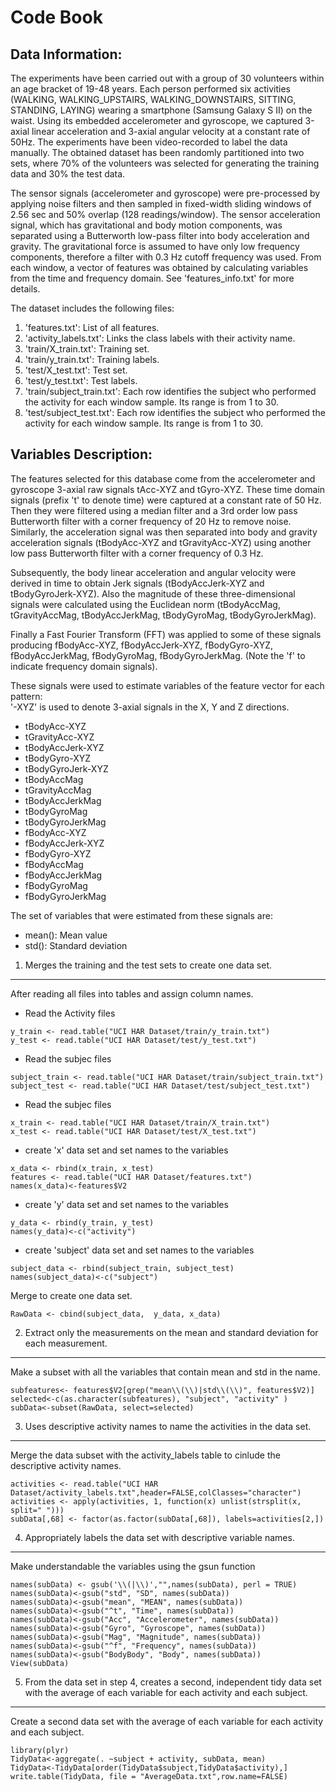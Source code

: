Code Book
=====

Data Information: 
--------

The experiments have been carried out with a group of 30 volunteers within an age bracket of 19-48 years. Each person performed six activities (WALKING, WALKING_UPSTAIRS, WALKING_DOWNSTAIRS, SITTING, STANDING, LAYING) wearing a smartphone (Samsung Galaxy S II) on the waist. Using its embedded accelerometer and gyroscope, we captured 3-axial linear acceleration and 3-axial angular velocity at a constant rate of 50Hz. The experiments have been video-recorded to label the data manually. The obtained dataset has been randomly partitioned into two sets, where 70% of the volunteers was selected for generating the training data and 30% the test data. 

The sensor signals (accelerometer and gyroscope) were pre-processed by applying noise filters and then sampled in fixed-width sliding windows of 2.56 sec and 50% overlap (128 readings/window). The sensor acceleration signal, which has gravitational and body motion components, was separated using a Butterworth low-pass filter into body acceleration and gravity. The gravitational force is assumed to have only low frequency components, therefore a filter with 0.3 Hz cutoff frequency was used. From each window, a vector of features was obtained by calculating variables from the time and frequency domain. See 'features_info.txt' for more details. 


The dataset includes the following files:

1. 'features.txt': List of all features.
2. 'activity_labels.txt': Links the class labels with their activity name.
3. 'train/X_train.txt': Training set.
4. 'train/y_train.txt': Training labels.
5. 'test/X_test.txt': Test set.
6. 'test/y_test.txt': Test labels. 
7. 'train/subject_train.txt': Each row identifies the subject who performed the activity for each window sample. Its range is from 1 to 30.  
8. 'test/subject_test.txt': Each row identifies the subject who performed the activity for each window sample. Its range is from 1 to 30.

Variables Description: 
--------

The features selected for this database come from the accelerometer and gyroscope 3-axial raw signals tAcc-XYZ and tGyro-XYZ. These time domain signals (prefix 't' to denote time) were captured at a constant rate of 50 Hz. Then they were filtered using a median filter and a 3rd order low pass Butterworth filter with a corner frequency of 20 Hz to remove noise. Similarly, the acceleration signal was then separated into body and gravity acceleration signals (tBodyAcc-XYZ and tGravityAcc-XYZ) using another low pass Butterworth filter with a corner frequency of 0.3 Hz. 

Subsequently, the body linear acceleration and angular velocity were derived in time to obtain Jerk signals (tBodyAccJerk-XYZ and tBodyGyroJerk-XYZ). Also the magnitude of these three-dimensional signals were calculated using the Euclidean norm (tBodyAccMag, tGravityAccMag, tBodyAccJerkMag, tBodyGyroMag, tBodyGyroJerkMag). 

Finally a Fast Fourier Transform (FFT) was applied to some of these signals producing fBodyAcc-XYZ, fBodyAccJerk-XYZ, fBodyGyro-XYZ, fBodyAccJerkMag, fBodyGyroMag, fBodyGyroJerkMag. (Note the 'f' to indicate frequency domain signals). 

These signals were used to estimate variables of the feature vector for each pattern:  
'-XYZ' is used to denote 3-axial signals in the X, Y and Z directions.

* tBodyAcc-XYZ
* tGravityAcc-XYZ
* tBodyAccJerk-XYZ
* tBodyGyro-XYZ
* tBodyGyroJerk-XYZ
* tBodyAccMag
* tGravityAccMag
* tBodyAccJerkMag
* tBodyGyroMag
* tBodyGyroJerkMag
* fBodyAcc-XYZ
* fBodyAccJerk-XYZ
* fBodyGyro-XYZ
* fBodyAccMag
* fBodyAccJerkMag
* fBodyGyroMag
* fBodyGyroJerkMag

The set of variables that were estimated from these signals are: 

- mean(): Mean value
- std(): Standard deviation

1. Merges the training and the test sets to create one data set.
--------

After reading all files into tables and assign column names. 

-  Read the Activity files
```{r}
y_train <- read.table("UCI HAR Dataset/train/y_train.txt")
y_test <- read.table("UCI HAR Dataset/test/y_test.txt")
```

-  Read the subjec files
```{r}
subject_train <- read.table("UCI HAR Dataset/train/subject_train.txt")
subject_test <- read.table("UCI HAR Dataset/test/subject_test.txt")
```

- Read the subjec files
```{r}
x_train <- read.table("UCI HAR Dataset/train/X_train.txt")
x_test <- read.table("UCI HAR Dataset/test/X_test.txt")
```

- create 'x' data set and set names to the variables
```{r}
x_data <- rbind(x_train, x_test)
features <- read.table("UCI HAR Dataset/features.txt")
names(x_data)<-features$V2
```

- create 'y' data set and set names to the variables
```{r}
y_data <- rbind(y_train, y_test)
names(y_data)<-c("activity")
```

- create 'subject' data set and set names to the variables
```{r}
subject_data <- rbind(subject_train, subject_test)
names(subject_data)<-c("subject")
```

Merge to create one data set.
```{r}
RawData <- cbind(subject_data,  y_data, x_data)
```
2. Extract only the measurements on the mean and standard deviation for each measurement.
--------
Make a subset with all the variables that contain mean and std in the name.
```{r}
subfeatures<- features$V2[grep("mean\\(\\)|std\\(\\)", features$V2)]
selected<-c(as.character(subfeatures), "subject", "activity" )
subData<-subset(RawData, select=selected)
```

3. Uses descriptive activity names to name the activities in the data set.
--------
Merge the data subset with the activity_labels table to cinlude the descriptive activity names.
```{r}
activities <- read.table("UCI HAR Dataset/activity_labels.txt",header=FALSE,colClasses="character")
activities <- apply(activities, 1, function(x) unlist(strsplit(x, split=" ")))
subData[,68] <- factor(as.factor(subData[,68]), labels=activities[2,])
```

4. Appropriately labels the data set with descriptive variable names.
--------
Make understandable the variables using the gsun function
```{r}
names(subData) <- gsub('\\(|\\)',"",names(subData), perl = TRUE)
names(subData)<-gsub("std", "SD", names(subData))
names(subData)<-gsub("mean", "MEAN", names(subData))
names(subData)<-gsub("^t", "Time", names(subData))
names(subData)<-gsub("Acc", "Accelerometer", names(subData))
names(subData)<-gsub("Gyro", "Gyroscope", names(subData))
names(subData)<-gsub("Mag", "Magnitude", names(subData))
names(subData)<-gsub("^f", "Frequency", names(subData))
names(subData)<-gsub("BodyBody", "Body", names(subData))
View(subData)
```

5. From the data set in step 4, creates a second, independent tidy data set with the average of each variable for each activity and each subject.
--------

Create a second data set with the average of each variable for each activity and each subject.
```{r}
library(plyr)
TidyData<-aggregate(. ~subject + activity, subData, mean)
TidyData<-TidyData[order(TidyData$subject,TidyData$activity),]
write.table(TidyData, file = "AverageData.txt",row.name=FALSE)
```